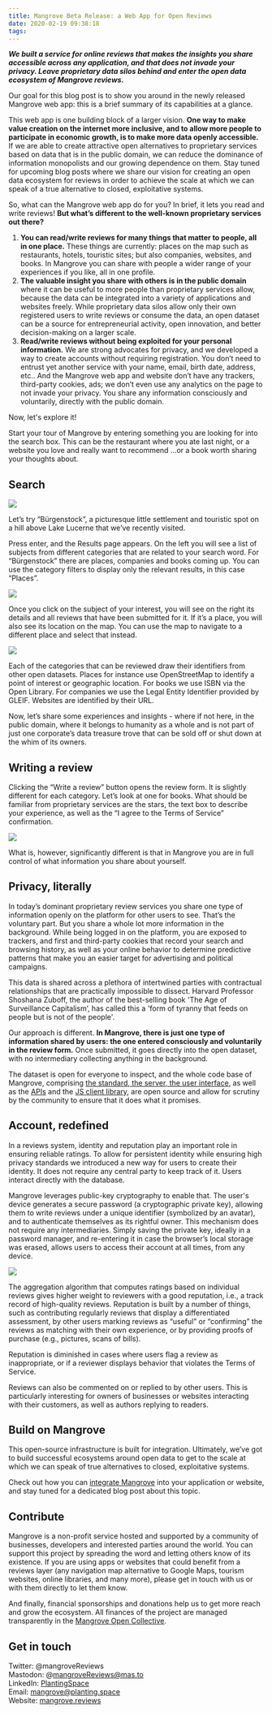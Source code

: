 ```yaml
---
title: Mangrove Beta Release: a Web App for Open Reviews
date: 2020-02-19 09:38:18
tags:
---
```


***We built a service for online reviews that makes the insights you share accessible across any application, and that does not invade your privacy. Leave proprietary data silos behind and enter the open data ecosystem of Mangrove reviews.***

Our goal for this blog post is to show you around in the newly released Mangrove web app: this is a brief summary of its capabilities at a glance. 

This web app is one building block of a larger vision. **One way to make value creation on the internet more inclusive, and to allow more people to participate in economic growth, is to make more data openly accessible.** If we are able to create attractive open alternatives to proprietary services based on data that is in the public domain, we can reduce the dominance of information monopolists and our growing dependence on them. Stay tuned for upcoming blog posts where we share our vision for creating an open data ecosystem for reviews in order to achieve the scale at which we can speak of a true alternative to closed, exploitative systems.

So, what can the Mangrove web app do for you? In brief, it lets you read and write reviews! **But what’s different to the well-known proprietary services out there?**

1. **You can read/write reviews for many things that matter to people, all in one place.** These things are currently: places on the map such as restaurants, hotels, touristic sites; but also companies, websites, and books. In Mangrove you can share with people a wider range of your experiences if you like, all in one profile. 
2. **The valuable insight you share with others is in the public domain** where it can be useful to more people than proprietary services allow, because the data can be integrated into a variety of applications and websites freely. While proprietary data silos allow only their own registered users to write reviews or consume the data, an open dataset can be a source for entrepreneurial activity, open innovation, and better decision-making on a larger scale.
3. **Read/write reviews without being exploited for your personal information.** We are strong advocates for privacy, and we developed a way to create accounts without requiring registration. You don’t need to entrust yet another service with your name, email, birth date, address, etc.. And the Mangrove web app and website don’t have any trackers, third-party cookies, ads; we don’t even use any analytics on the page to not invade your privacy. You share any information consciously and voluntarily, directly with the public domain.

Now, let's explore it! 

Start your tour of Mangrove by entering something you are looking for into the search box. This can be the restaurant where you ate last night, or a website you love and really want to recommend ...or a book worth sharing your thoughts about.

## Search

[![](https://i.imgur.com/qK0vJod.png)](https://mangrove.reviews)

Let’s try “Bürgenstock”, a picturesque little settlement and touristic spot on a hill above Lake Lucerne that we’ve recently visited.

Press enter, and the Results page appears. On the left you will see a list of subjects from different categories that are related to your search word. For “Bürgenstock” there are places, companies and books coming up. You can use the category filters to display only the relevant results, in this case “Places”.

![](https://i.imgur.com/IbjUsTU.png)

Once you click on the subject of your interest, you will see on the right its details and all reviews that have been submitted for it. If it’s a place, you will also see its location on the map. You can use the map to navigate to a different place and select that instead.

![](https://i.imgur.com/m1spvyd.jpg)

Each of the categories that can be reviewed draw their identifiers from other open datasets. Places for instance use OpenStreetMap to identify a point of interest or geographic location. For books we use ISBN via the Open Library. For companies we use the Legal Entity Identifier provided by GLEIF. Websites are identified by their URL.

Now, let’s share some experiences and insights - where if not here, in the public domain, where it belongs to humanity as a whole and is not part of just one corporate’s data treasure trove that can be sold off or shut down at the whim of its owners.

## Writing a review

Clicking the “Write a review” button opens the review form. It is slightly different for each category. Let’s look at one for books. What should be familiar from proprietary services are the stars, the text box to describe your experience, as well as the “I agree to the Terms of Service” confirmation. 

![](https://i.imgur.com/o1k4Nzj.png)

What is, however, significantly different is that in Mangrove you are in full control of what information you share about yourself. 

## Privacy, literally

In today’s dominant proprietary review services you share one type of information openly on the platform for other users to see. That’s the voluntary part. But you share a whole lot more information in the background. While being logged in on the platform, you are exposed to trackers, and first and third-party cookies that record your search and browsing history, as well as your online behavior to determine predictive patterns that make you an easier target for advertising and political campaigns. 

This data is shared across a plethora of intertwined parties with contractual relationships that are practically impossible to dissect. Harvard Professor Shoshana Zuboff, the author of the best-selling book 'The Age of Surveillance Capitalism’, has called this a 'form of tyranny that feeds on people but is not of the people'.

Our approach is different. **In Mangrove, there is just one type of information shared by users: the one entered consciously and voluntarily in the review form.** Once submitted, it goes directly into the open dataset, with no intermediary collecting anything in the background.

The dataset is open for everyone to inspect, and the whole code base of Mangrove, comprising [the standard, the server, the user interface](https://gitlab.com/plantingspace/mangrove), as well as the [APIs](https://docs.mangrove.reviews) and the [JS client library](https://js.mangrove.reviews), are open source and allow for scrutiny by the community to ensure that it does what it promises.

## Account, redefined

In a reviews system, identity and reputation play an important role in ensuring reliable ratings. To allow for persistent identity while ensuring high privacy standards we introduced a new way for users to create their identity. It does not require any central party to keep track of it. Users interact directly with the database. 

Mangrove leverages public-key cryptography to enable that. The user's device generates a secure password (a cryptographic private key), allowing them to write reviews under a unique identifier (symbolized by an avatar), and to authenticate themselves as its rightful owner. This mechanism does not require any intermediaries. Simply saving the private key, ideally in a password manager, and re-entering it in case the browser’s local storage was erased, allows users to access their account at all times, from any device.

![](https://i.imgur.com/XHeFRPO.png)

The aggregation algorithm that computes ratings based on individual reviews gives higher weight to reviewers with a good reputation, i.e., a track record of high-quality reviews. Reputation is built by a number of things, such as contributing regularly reviews that display a differentiated assessment, by other users marking reviews as “useful” or “confirming” the reviews as matching with their own experience, or by providing proofs of purchase (e.g., pictures, scans of bills). 

Reputation is diminished in cases where users flag a review as inappropriate, or if a reviewer displays behavior that violates the Terms of Service.

Reviews can also be commented on or replied to by other users. This is particularly interesting for owners of businesses or websites interacting with their customers, as well as authors replying to readers.

## Build on Mangrove

This open-source infrastructure is built for integration. Ultimately, we’ve got to build successful ecosystems around open data to get to the scale at which we can speak of true alternatives to closed, exploitative systems.

Check out how you can [integrate Mangrove](https://mangrove.reviews/build) into your application or website, and stay tuned for a dedicated blog post about this topic.

## Contribute

Mangrove is a non-profit service hosted and supported by a community of businesses, developers and interested parties around the world. You can support this project by spreading the word and letting others know of its existence. If you are using apps or websites that could benefit from a reviews layer (any navigation map alternative to Google Maps, tourism websites, online libraries, and many more), please get in touch with us or with them directly to let them know. 

And finally, financial sponsorships and donations help us to get more reach and grow the ecosystem. All finances of the project are managed transparently in the [Mangrove Open Collective](https://opencollective.com/mangrove).

## Get in touch

Twitter: @mangroveReviews   
Mastodon: @mangroveReviews@mas.to    
LinkedIn: [PlantingSpace](https://www.linkedin.com/company/plantingspace)    
Email: mangrove@planting.space    
Website: [mangrove.reviews](https://mangrove.reviews)     
